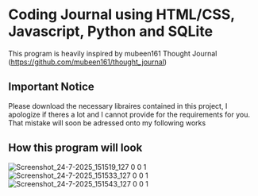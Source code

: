 # Coding Journal using HTML/CSS, Javascript, Python and SQLite
This program is heavily inspired by mubeen161 Thought Journal (https://github.com/mubeen161/thought_journal)

## Important Notice
Please download the necessary libraires contained in this project, I apologize if theres a lot and I cannot provide for the requirements for you. That mistake will soon be adressed onto my following works

## How this program will look
![Screenshot_24-7-2025_151519_127 0 0 1](https://github.com/user-attachments/assets/ea33270a-cb84-4c01-83b3-7f4e7c009be2)
![Screenshot_24-7-2025_151533_127 0 0 1](https://github.com/user-attachments/assets/5a2841d3-b828-4dd9-91e7-446234dbb11f)
![Screenshot_24-7-2025_151543_127 0 0 1](https://github.com/user-attachments/assets/bdd84877-b051-45f0-95a3-bd74d0e081a9)
